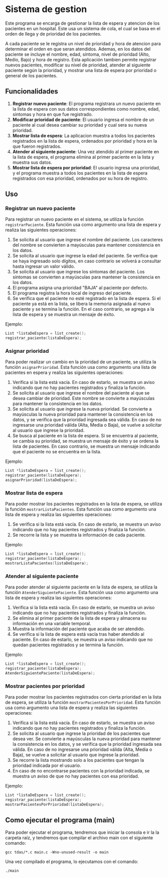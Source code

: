 # Sistema de gestion

Este programa se encarga de gestionar la lista de espera y atencion de los pacientes en un hospital. Este usa un sistema de cola, el cual se basa en el orden de llega y de prioridad de los pacientes.

A cada paciente se le registra un nivel de prioridad y hora de atencion para determinar el orden en que seran atendidos. Ademas, en los datos del paciente se incluye el nombre, edad, síntoma, nivel de prioridad (Alto, Medio, Bajo) y hora de registro. Esta aplicación tambien permite registrar nuevos pacientes, modificar su nivel de prioridad, atender al siguiente paciente según la prioridad, y mostrar una lista de espera por prioridad o general de los pacientes.

## Funcionalidades

1. **Registrar nuevo paciente**: El programa registrara un nuevo paciente en la lista de espera con sus datos correspondientes como nombre, edad, sintomas y hora en que fue registrado.
2. **Modificar prioridad de paciente**: El usuario ingresa el nombre de un paciente al cual desea cambiar su prioridad y cual sera su nueva prioridad.
3. **Mostrar lista de espera**: La aplicacion muestra a todos los pacientes registrados en la lista de espera, ordenados por prioridad y hora en la que fueron registrados.
4. **Atender al siguiente paciente**: Una vez atendido al primer paciente en la lista de espera, el programa elimina al primer paciente en la lista y muestra sus datos.
5. **Mostrar lista de espera por prioridad**: El usuario ingresa una prioridad, y el programa muestra a todos los pacientes en la lista de espera registrados con esa prioridad, ordenados por su hora de registro.

## Uso

### Registrar un nuevo paciente

Para registrar un nuevo paciente en el sistema, se utiliza la función `registrarPaciente`. Esta función usa como argumento una lista de espera y realiza las siguientes operaciones:

1. Se solicita al usuario que ingrese el nombre del paciente. Los caracteres del nombre se convierten a mayúsculas para mantener consistencia en los datos.
2. Se solicita al usuario que ingrese la edad del paciente. Se verifica que se haya ingresado solo dígitos, en caso contrario se volverá a consultar hasta ingresar un valor válido.
3. Se solicita al usuario que ingrese los síntomas del paciente. Los síntomas se convierten a mayúsculas para mantener la consistencia en los datos.
4. El programa asigna una prioridad "BAJA" al paciente por defecto.
5. El programa registra la hora local de ingreso del paciente.
6. Se verifica que el paciente no esté registrado en la lista de espera. Si el paciente ya está en la lista, se libera la memoria asignada al nuevo paciente y se termina la función. En el caso contrario, se agrega a la lista de espera y se muestra un mensaje de éxito.

Ejemplo:
```c
List *listaDeEspera = list_create();
registrar_paciente(listaDeEspera);
```

### Asignar prioridad

Para poder realizar un cambio en la prioridad de un paciente, se utiliza la función `asignarPrioridad`. Esta función usa como argumento una lista de pacientes en espera y realiza las siguientes operaciones:

1. Verifica si la lista está vacía. En caso de estarlo, se muestra un aviso indicando que no hay pacientes registrados y finaliza la función.
2. Se solicita al usuario que ingrese el nombre del paciente al que se desea cambiar de prioridad. Este nombre se convierte a mayúsculas para mantener la consistencia en los datos.
3. Se solicita al usuario que ingrese la nueva prioridad. Se convierte a mayúsculas la nueva prioridad para mantener la consistencia en los datos, y se verifica que la prioridad ingresada sea válida. En caso de no ingresarse una prioridad válida (Alta, Media o Baja), se vuelve a solicitar al usuario que ingrese la prioridad.
4. Se busca al paciente en la lista de espera. Si se encuentra al paciente, se cambia su prioridad, se muestra un mensaje de éxito y se ordena la lista de pacientes. En caso contrario, se muestra un mensaje indicando que el paciente no se encuentra en la lista.


Ejemplo:
```c
List *listaDeEspera = list_create();
registrar_paciente(listaDeEspera);
asignarPrioridad(listaDeEspera);
```

### Mostrar lista de espera

Para poder mostrar los pacientes registrados en la lista de espera, se utiliza la función `mostrarListaPacientes`. Esta función usa como argumento una lista de espera y realiza las siguientes operaciones:

1. Se verifica si la lista está vacía. En caso de estarlo, se muestra un aviso indicando que no hay pacientes registrados y finaliza la función.
2. Se recorre la lista y se muestra la información de cada paciente.

Ejemplo:
```c
List *listaDeEspera = list_create();
registrar_paciente(listaDeEspera);
mostrarListaPacientes(listaDeEspera);
```

### Atender al siguiente paciente

Para poder atender al siguiente paciente en la lista de espera, se utiliza la función `AtenderSiguientePaciente`. Esta función usa como argumento una lista de espera y realiza las siguientes operaciones:

1. Verifica si la lista está vacía. En caso de estarlo, se muestra un aviso indicando que no hay pacientes registrados y finaliza la función.
2. Se elimina al primer paciente de la lista de espera y almacena su información en una variable temporal.
3. Muestra la información del paciente que acaba de ser atendido.
4. Se verifica si la lista de espera está vacía tras haber atendido al paciente. En caso de estarlo, se muestra un aviso indicando que no quedan pacientes registrados y se termina la función.

Ejemplo:
```c
List *listaDeEspera = list_create();
registrar_paciente(listaDeEspera);
AtenderSiguientePaciente(listaDeEspera);
```
### Mostrar pacientes por prioridad

Para poder mostrar los pacientes registrados con cierta prioridad en la lista de espera, se utiliza la función `mostrarPacientesPorPrioridad`. Esta función usa como argumento una lista de espera y realiza las siguientes operaciones:

1. Verifica si la lista está vacía. En caso de estarlo, se muestra un aviso indicando que no hay pacientes registrados y finaliza la función.
2. Se solicita al usuario que ingrese la prioridad de los pacientes que desea ver. Se convierte a mayúsculas la nueva prioridad para mantener la consistencia en los datos, y se verifica que la prioridad ingresada sea válida. En caso de no ingresarse una prioridad válida (Alta, Media o Baja), se vuelve a solicitar al usuario que ingrese la prioridad.
3. Se recorre la lista mostrando solo a los pacientes que tengan la prioridad indicada por el usuario.
4. En caso de no encontrarse pacientes con la prioridad indicada, se muestra un aviso de que no hay pacientes con esa prioridad.

Ejemplo:
```c
List *listaDeEspera = list_create();
registrar_paciente(listaDeEspera);
mostrarPacientesPorPrioridad(listaDeEspera);
```

## Como ejecutar el programa (main)
Para poder ejecutar el programa, tendremos que iniciar la consola e ir la la carpeta raíz, y tendremos que compilar el archivo main con el siguiente comando:
````
gcc tdas/*.c main.c -Wno-unused-result -o main
````

Una vez compilado el programa, lo ejecutamos con el comando:
````
./main
````